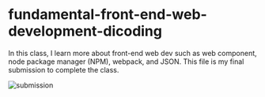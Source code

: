 # fundamental-front-end-web-development-dicoding
In this class, I learn more about front-end web dev such as web component, node package manager (NPM), webpack, and JSON. This file is my final submission to complete the class. 

![submission](https://user-images.githubusercontent.com/66185022/84575768-f64d7000-add9-11ea-84bc-7485083fe93d.gif)
